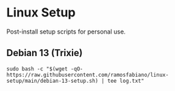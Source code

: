 # Linux Setup

Post-install setup scripts for personal use.


## Debian 13 (Trixie)

`sudo bash -c "$(wget -qO- https://raw.githubusercontent.com/ramosfabiano/linux-setup/main/debian-13-setup.sh) | tee log.txt"`

